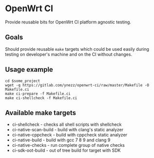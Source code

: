 # OpenWrt CI

Provide reusable bits for OpenWrt CI platform agnostic testing.

## Goals

Should provide reusable `make` targets which could be used easily during testing on developer's machine and on the CI without changes.

## Usage example

```
cd $some_project
wget -q https://gitlab.com/ynezz/openwrt-ci/raw/master/Makefile -O Makefile.ci
make ci-prepare -f Makefile.ci
make ci-shellcheck -f Makefile.ci
```

## Available make targets

 * ci-shellcheck - checks all shell scripts with shellcheck
 * ci-native-scan-build - build with clang's static analyzer
 * ci-native-cppcheck - build with cppcheck static analyzer
 * ci-native-build - build with gcc 7 8 9 and clang 9
 * ci-native-checks - run complete group of native checks
 * ci-sdk-oot-build - out of tree build for target with SDK
